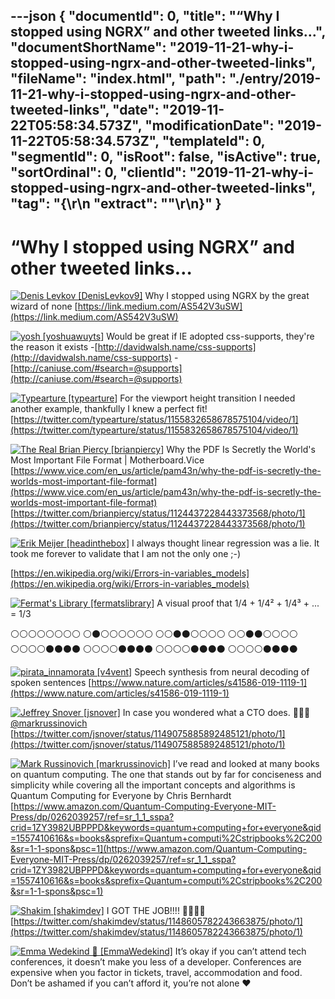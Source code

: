 ---json
{
  "documentId": 0,
  "title": "“Why I stopped using NGRX” and other tweeted links…",
  "documentShortName": "2019-11-21-why-i-stopped-using-ngrx-and-other-tweeted-links",
  "fileName": "index.html",
  "path": "./entry/2019-11-21-why-i-stopped-using-ngrx-and-other-tweeted-links",
  "date": "2019-11-22T05:58:34.573Z",
  "modificationDate": "2019-11-22T05:58:34.573Z",
  "templateId": 0,
  "segmentId": 0,
  "isRoot": false,
  "isActive": true,
  "sortOrdinal": 0,
  "clientId": "2019-11-21-why-i-stopped-using-ngrx-and-other-tweeted-links",
  "tag": "{\r\n  \"extract\": \"\"\r\n}"
}
---

# “Why I stopped using NGRX” and other tweeted links…

<div class="tweet" data-status-id="1130914847938502700">

[<img alt="Denis Levkov [DenisLevkov9]" src="https://songhay.blob.core.windows.net:443/shared-social-twitter/DenisLevkov9.jpg" />](https://twitter.com/DenisLevkov9)
Why I stopped using NGRX by the great wizard of none [https://link.medium.com/AS542V3uSW](https://link.medium.com/AS542V3uSW)

</div>
<div class="tweet" data-status-id="465532297098567700">

[<img alt="yosh [yoshuawuyts]" src="https://songhay.blob.core.windows.net:443/shared-social-twitter/yoshuawuyts.jpg" />](https://blog.yoshuawuyts.com/)
Would be great if IE adopted css-supports, they're the reason it exists -[http://davidwalsh.name/css-supports](http://davidwalsh.name/css-supports) - [http://caniuse.com/#search=@supports](http://caniuse.com/#search=@supports)

</div>
<div class="tweet" data-status-id="1155832658678575000">

[<img alt="Typearture [typearture]" src="https://songhay.blob.core.windows.net:443/shared-social-twitter/typearture.jpg" />](http://www.typearture.com/)
For the viewport height transition I needed another example, thankfully I knew a perfect fit! [https://twitter.com/typearture/status/1155832658678575104/video/1](https://twitter.com/typearture/status/1155832658678575104/video/1)

</div>
<div class="tweet" data-status-id="1124437228443373600">

[<img alt="The Real Brian Piercy [brianpiercy]" src="https://songhay.blob.core.windows.net:443/shared-social-twitter/brianpiercy.jpg" />](http://www.linkedin.com/in/brianpiercy)
Why the PDF Is Secretly the World's Most Important File Format | Motherboard.Vice [https://www.vice.com/en_us/article/pam43n/why-the-pdf-is-secretly-the-worlds-most-important-file-format](https://www.vice.com/en_us/article/pam43n/why-the-pdf-is-secretly-the-worlds-most-important-file-format) [https://twitter.com/brianpiercy/status/1124437228443373568/photo/1](https://twitter.com/brianpiercy/status/1124437228443373568/photo/1)

</div>
<div class="tweet" data-status-id="1191953389183275000">

[<img alt="Erik Meijer [headinthebox]" src="https://songhay.blob.core.windows.net:443/shared-social-twitter/headinthebox.jpeg" />](http://en.wikipedia.org/wiki/Erik_Meijer_(computer_scientist))
I always thought linear regression was a lie. It took me forever to validate that I am not the only one ;-)

[https://en.wikipedia.org/wiki/Errors-in-variables_models](https://en.wikipedia.org/wiki/Errors-in-variables_models)

</div>
<div class="tweet" data-status-id="1152928713375408000">

[<img alt="Fermat's Library [fermatslibrary]" src="https://songhay.blob.core.windows.net:443/shared-social-twitter/fermatslibrary.png" />](http://fermatslibrary.com/)
A visual proof that
1/4 + 1/4² + 1/4³ + ... = 1/3

⚪⚪⚪⚪⚪⚪⚪⚪
⚪⚫⚪⚪⚪⚪⚪⚪
⚪⚪⚫⚫⚪⚪⚪⚪
⚪⚪⚫⚫⚪⚪⚪⚪
⚪⚪⚪⚪⚫⚫⚫⚫
⚪⚪⚪⚪⚫⚫⚫⚫
⚪⚪⚪⚪⚫⚫⚫⚫
⚪⚪⚪⚪⚫⚫⚫⚫

</div>
<div class="tweet" data-status-id="1121252775411748900">

[<img alt="pirata_innamorata [v4vent]" src="https://songhay.blob.core.windows.net:443/shared-social-twitter/v4vent.jpg" />](https://twitter.com/v4vent)
Speech synthesis from neural decoding of spoken sentences [https://www.nature.com/articles/s41586-019-1119-1](https://www.nature.com/articles/s41586-019-1119-1)

</div>
<div class="tweet" data-status-id="1149075885892485100">

[<img alt="Jeffrey Snover [jsnover]" src="https://songhay.blob.core.windows.net:443/shared-social-twitter/jsnover.jpg" />](http://jsnover.com/)
In case you wondered what a CTO does. 🤣🤣🤣 [@markrussinovich](https://twitter.com/@markrussinovich) [https://twitter.com/jsnover/status/1149075885892485121/photo/1](https://twitter.com/jsnover/status/1149075885892485121/photo/1)

</div>
<div class="tweet" data-status-id="1126489605413326800">

[<img alt="Mark Russinovich [markrussinovich]" src="https://songhay.blob.core.windows.net:443/shared-social-twitter/markrussinovich.jpg" />](http://www.markrussinovich.com/)
I’ve read and looked at many books on quantum computing. The one that stands out by far for conciseness and simplicity while covering all the important concepts and algorithms is Quantum Computing for Everyone by Chris Bernhardt [https://www.amazon.com/Quantum-Computing-Everyone-MIT-Press/dp/0262039257/ref=sr_1_1_sspa?crid=1ZY3982UBPPPD&keywords=quantum+computing+for+everyone&qid=1557410616&s=books&sprefix=Quantum+computi%2Cstripbooks%2C200&sr=1-1-spons&psc=1](https://www.amazon.com/Quantum-Computing-Everyone-MIT-Press/dp/0262039257/ref=sr_1_1_sspa?crid=1ZY3982UBPPPD&keywords=quantum+computing+for+everyone&qid=1557410616&s=books&sprefix=Quantum+computi%2Cstripbooks%2C200&sr=1-1-spons&psc=1)

</div>
<div class="tweet" data-status-id="1148605782243663900">

[<img alt="Shakim [shakimdev]" src="https://songhay.blob.core.windows.net:443/shared-social-twitter/shakimdev.jpg" />](http://tinyurl.com/htmlcss2019)
I GOT THE JOB!!!! 💪🏿💪🏿 [https://twitter.com/shakimdev/status/1148605782243663875/photo/1](https://twitter.com/shakimdev/status/1148605782243663875/photo/1)

</div>
<div class="tweet" data-status-id="1135217700177940500">

[<img alt="Emma Wedekind 🐞 [EmmaWedekind]" src="https://songhay.blob.core.windows.net:443/shared-social-twitter/EmmaWedekind.jpg" />](https://twitter.com/EmmaWedekind)
It’s okay if you can’t attend tech conferences, it doesn’t make you less of a developer. Conferences are expensive when you factor in tickets, travel, accommodation and food. Don’t be ashamed if you can’t afford it, you’re not alone ❤️

</div>
